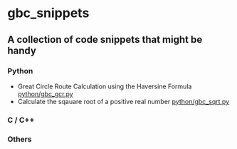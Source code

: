 # gbc_snippets
## A collection of code snippets that might be handy
### Python
- Great Circle Route Calculation using the Haversine Formula [python/gbc_gcr.py](https://github.com/GreenBoxCode/gbc_snippets/blob/main/python/gbc_gcr.py)
- Calculate the sqauare root of a positive real number [python/gbc_sqrt.py](https://github.com/GreenBoxCode/gbc_snippets/blob/main/python/gbc_sqrt.py)
### C / C++

### Others

